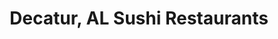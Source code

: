 ---
layout: city
title: Decatur, AL Sushi Restaurants
permalink: /alabama/decatur/
stateAbbr: AL
stateName: Alabama
cityName: Decatur
---